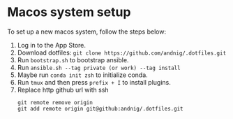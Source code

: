 # Macos system setup

To set up a new macos system, follow the steps below:

1. Log in to the App Store.
1. Download dotfiles: `git clone https://github.com/andnig/.dotfiles.git`
1. Run `bootstrap.sh` to bootstrap ansible. 
1. Run `ansible.sh --tag private (or work) --tag install`
1. Maybe run `conda init zsh` to initialize conda.
1. Run `tmux` and then press `prefix + I` to install plugins.
1. Replace http github url with ssh
    ```
    git remote remove origin
    git add remote origin git@github:andnig/.dotfiles.git
    ```
